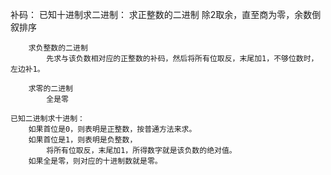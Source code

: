 
补码：
    已知十进制求二进制：
        求正整数的二进制
            除2取余，直至商为零，余数倒叙排序
            
        求负整数的二进制
            先求与该负数相对应的正整数的补码，然后将所有位取反，末尾加1，不够位数时，左边补1。
            
        求零的二进制
            全是零
        
    已知二进制求十进制：
        如果首位是0，则表明是正整数，按普通方法来求。
        如果首位是1，则表明是负整数，
            将所有位取反，末尾加1，所得数字就是该负数的绝对值。
        如果全是零，则对应的十进制数就是零。

